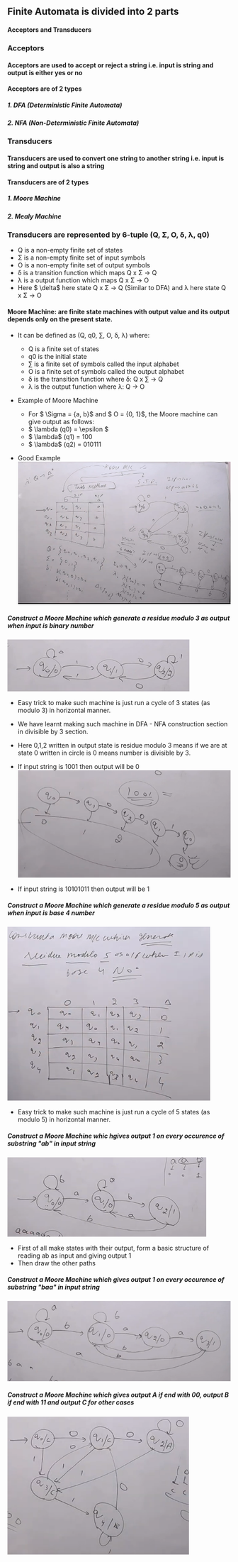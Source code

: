 ## Finite Automata is divided into 2 parts
#### Acceptors and Transducers
### Acceptors
#### Acceptors are used to accept or reject a string i.e. input is string and output is either yes or no
#### Acceptors are of 2 types
##### 1. DFA (Deterministic Finite Automata)
##### 2. NFA (Non-Deterministic Finite Automata)
### Transducers
#### Transducers are used to convert one string to another string i.e. input is string and output is also a string
#### Transducers are of 2 types
##### 1. Moore Machine
##### 2. Mealy Machine

### Transducers are represented by 6-tuple (Q, Σ, O, δ, λ, q0)
- Q is a non-empty finite set of states
- Σ is a non-empty finite set of input symbols
- O is a non-empty finite set of output symbols
- δ is a transition function which maps Q x Σ -> Q
- λ is a output function which maps Q x Σ -> O
- Here $ \delta$ here state Q x Σ -> Q (Similar to DFA) and λ here state Q x Σ -> O

#### Moore Machine: are finite state machines with output value and its output depends only on the present state. 

- It can be defined as (Q, q0, ∑, O, δ, λ) where:
    - Q is a finite set of states
    - q0 is the initial state
    - ∑ is a finite set of symbols called the input alphabet
    - O is a finite set of symbols called the output alphabet
    - δ is the transition function where δ: Q x ∑ -> Q
    - λ is the output function where λ: Q -> O

- Example of Moore Machine
    - For $ \Sigma = {a, b}$ and $ O = {0, 1}$, the Moore machine can give output as follows:
    - $ \lambda (q0) = \epsilon $
    - $ \lambda$ (q1) = 100
    - $ \lambda$ (q2) = 010111

- Good Example
![Moore Machine](image.png)

##### Construct a Moore Machine which generate a residue modulo 3 as output when input is binary number

![Answer](image-1.png)
- Easy trick to make such machine is just run a cycle of 3 states (as modulo 3) in horizontal manner. 
- We have learnt making such machine in DFA - NFA construction section in divisible by 3 section.
- Here 0,1,2 written in output state is residue modulo 3 means if we are at state 0 written in circle is 0 means number is divisible by 3.

- If input string is 1001 then output will be 0
![1001](image-2.png)

- If input string is 10101011 then output will be 1

##### Construct a Moore Machine which generate a residue modulo 5 as output when input is base 4 number

![Answer](image-3.png)
- Easy trick to make such machine is just run a cycle of 5 states (as modulo 5) in horizontal manner.

##### Construct a Moore Machine whic hgives output 1 on every occurence of substring "ab" in input string

![Answer](image-4.png)
- First of all make states with their output, form a basic structure of reading ab as input and giving output 1
- Then draw the other paths

##### Construct a Moore Machine which gives output 1 on every occurence of substring "baa" in input string

![Answer](image-5.png)

##### Construct a Moore Machine which gives output A if end with 00, output B if end with 11 and output C for other cases

![Answer](image-6.png)